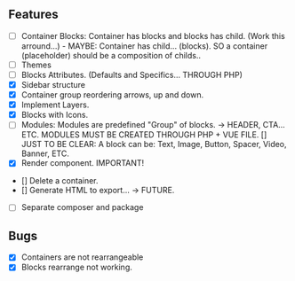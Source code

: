 ## Features
- [ ] Container Blocks: Container has blocks and blocks has child. (Work this arround...) - MAYBE: Container has child... (blocks). SO a container (placeholder) should be a composition of childs..
- [ ] Themes
- [ ] Blocks Attributes. (Defaults and Specifics... THROUGH PHP)
- [X] Sidebar structure
- [X] Container group reordering arrows, up and down.
- [X] Implement Layers.
- [X] Blocks with Icons.
- [ ] Modules: Modules are predefined "Group" of blocks. -> HEADER, CTA... ETC. MODULES MUST BE CREATED THROUGH PHP + VUE FILE.
[] JUST TO BE CLEAR: A block can be: Text, Image, Button, Spacer, Video, Banner, ETC.
- [X] Render component. IMPORTANT!
- [] Delete a container.
- [] Generate HTML to export... -> FUTURE.
- [ ] Separate composer and package

## Bugs

- [X] Containers are not rearrangeable
- [X] Blocks rearrange not working.